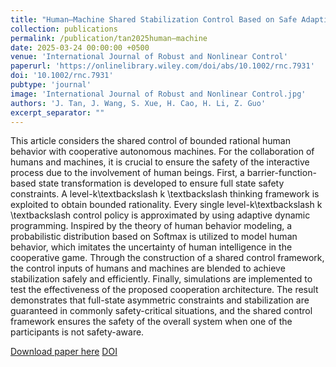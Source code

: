 ```yaml
---
title: "Human–Machine Shared Stabilization Control Based on Safe Adaptive Dynamic Programming With Bounded Rationality"
collection: publications
permalink: /publication/tan2025human–machine
date: 2025-03-24 00:00:00 +0500
venue: 'International Journal of Robust and Nonlinear Control'
paperurl: 'https://onlinelibrary.wiley.com/doi/abs/10.1002/rnc.7931'
doi: '10.1002/rnc.7931'
pubtype: 'journal'
image: 'International Journal of Robust and Nonlinear Control.jpg'
authors: 'J. Tan, J. Wang, S. Xue, H. Cao, H. Li, Z. Guo'
excerpt_separator: ""
---
```

This article considers the shared control of bounded rational human behavior with cooperative autonomous machines. For the collaboration of humans and machines, it is crucial to ensure the safety of the interactive process due to the involvement of human beings. First, a barrier-function-based state transformation is developed to ensure full state safety constraints. A level-k\textbackslash k \textbackslash thinking framework is exploited to obtain bounded rationality. Every single level-k\textbackslash k \textbackslash control policy is approximated by using adaptive dynamic programming. Inspired by the theory of human behavior modeling, a probabilistic distribution based on Softmax is utilized to model human behavior, which imitates the uncertainty of human intelligence in the cooperative game. Through the construction of a shared control framework, the control inputs of humans and machines are blended to achieve stabilization safely and efficiently. Finally, simulations are implemented to test the effectiveness of the proposed cooperation architecture. The result demonstrates that full-state asymmetric constraints and stabilization are guaranteed in commonly safety-critical situations, and the shared control framework ensures the safety of the overall system when one of the participants is not safety-aware.

[Download paper here](https://onlinelibrary.wiley.com/doi/abs/10.1002/rnc.7931)
[DOI](10.1002/rnc.7931)